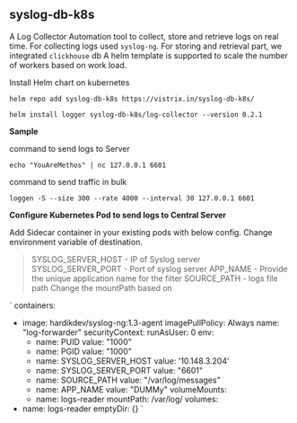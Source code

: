 ## syslog-db-k8s

A Log Collector Automation tool to collect, store and retrieve logs on real time. For collecting logs used `syslog-ng`. For storing and retrieval part, we integrated `clickhouse` db
A helm template is supported to scale the number of workers based on work load.



Install Helm chart on kubernetes

`
helm repo add syslog-db-k8s https://vistrix.in/syslog-db-k8s/
`

`
helm install logger syslog-db-k8s/log-collector --version 0.2.1
`

**Sample**

command to send logs to Server

`
echo "YouAreMethos" | nc 127.0.0.1 6601
`

command to send traffic in bulk

`
loggen -S --size 300 --rate 4000 --interval 30 127.0.0.1 6601
`

**Configure Kubernetes Pod to send logs to Central Server**


Add Sidecar container in your existing pods with below config. Change environment variable of destination. 
> SYSLOG_SERVER_HOST - IP of Syslog server
> SYSLOG_SERVER_PORT - Port of syslog server
> APP_NAME - Provide the unique application name for the filter
> SOURCE_PATH - logs file path
Change the mountPath based on 

`
containers:
  - image: hardikdev/syslog-ng:1.3-agent
    imagePullPolicy: Always
    name: "log-forwarder"
    securityContext:
      runAsUser: 0
    env:
      - name: PUID
        value: "1000"
      - name: PGID
        value: "1000"
      - name: SYSLOG_SERVER_HOST
        value: '10.148.3.204'
      - name: SYSLOG_SERVER_PORT
        value: "6601"
      - name: SOURCE_PATH
        value: "/var/log/messages"
      - name: APP_NAME
        value: "DUMMy"
    volumeMounts:
      - name: logs-reader
        mountPath: /var/log/
volumes:
  - name: logs-reader
  emptyDir: {}
`
